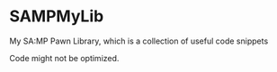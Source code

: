 # SAMPMyLib

My SA:MP Pawn Library, which is a collection of useful code snippets

Code might not be optimized.
